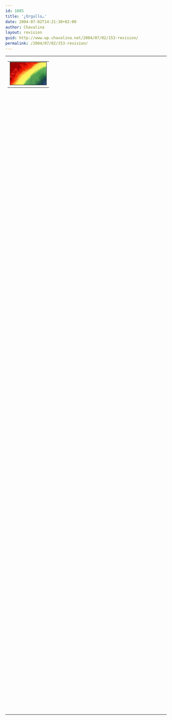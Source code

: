 ```yaml
---
id: 1085
title: '¿Orgullo…'
date: 2004-07-02T14:21:30+02:00
author: Chavalina
layout: revision
guid: http://www.wp.chavalina.net/2004/07/02/153-revision/
permalink: /2004/07/02/153-revision/
---
```

<table width="100%" border="0" cellpadding="0" cellspacing="0">
  <tr>
    <td>
      <table border="0" cellspacing="5" cellpadding="10" width="1" align="left">
        <tr>
          <td>
            <img src="/imagenes/fotos/rainbow.jpg" alt="arcoiris" width="113" height="70" border="1" />
          </td>
        </tr>
      </table>
      
      <p>
        …o excusa para montar la fiesta?
      </p>
      
      <p>
        Sinceramente creo que se trata de lo segundo. Ciudades por toda Espa&ntilde;a se llenan de color, de música bailable y de gente que viene de todos sitios con la libertad y la tolerancia por bandera para reclamar unos derechos que pertenecen a cualquier persona simplemente por sentido común. Por suerte en Espa&ntilde;a la cosa va avanzando bastante rápido… por suerte o por desgracia. últimamente parece que ser homosexual (o más bien ser gay) es lo <span class="titulo">in</span>. No hay programa de televisión sin su "loca" comentarista o friki, sin ir más lejos, "los gays" ganaron el kk-show "La casa de tu vida"… ¿aceptación o simple moda?
      </p>
    </td>
  </tr>
</table>
